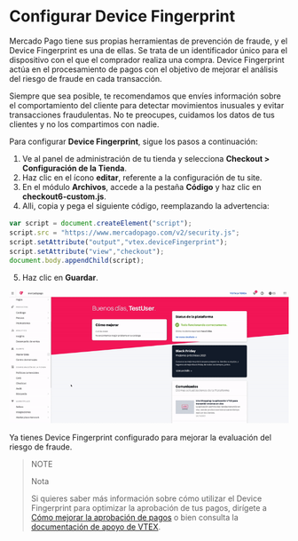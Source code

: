 # Configurar Device Fingerprint

Mercado Pago tiene sus propias herramientas de prevención de fraude, y el Device Fingerprint es una de ellas. Se trata de un identificador único para el dispositivo con el que el comprador realiza una compra. Device Fingerprint actúa en el procesamiento de pagos con el objetivo de mejorar el análisis del riesgo de fraude en cada transacción.

Siempre que sea posible, te recomendamos que envíes información sobre el comportamiento del cliente para detectar movimientos inusuales y evitar transacciones fraudulentas. No te preocupes, cuidamos los datos de tus clientes y no los compartimos con nadie.

Para configurar **Device Fingerprint**, sigue los pasos a continuación:

1. Ve al panel de administración de tu tienda y selecciona **Checkout > Configuración de la Tienda**.
2. Haz clic en el ícono **editar**, referente a la configuración de tu site.
3. En el módulo **Archivos**, accede a la pestaña **Código** y haz clic en **checkout6-custom.js**.
4. Alli, copia y pega el siguiente código, reemplazando la advertencia: 

```javascript
var script = document.createElement("script");
script.src = "https://www.mercadopago.com/v2/security.js";
script.setAttribute("output","vtex.deviceFingerprint");
script.setAttribute("view","checkout");
document.body.appendChild(script);
```

5. Haz clic en **Guardar**.

![Configuración de fingerprint](/images/vtex/devicefingerprint-imagenv2-es.gif)

Ya tienes Device Fingerprint configurado para mejorar la evaluación del riesgo de fraude.

> NOTE
>
> Nota
>
>  Si quieres saber más información sobre cómo utilizar el Device Fingerprint para optimizar la aprobación de tus pagos, dirígete a [Cómo mejorar la aprobación de pagos](/developers/es/docs/vtex/how-tos/payment-approval) o bien consulta la [documentación de apoyo de VTEX](https://help.vtex.com/tutorial/configuring-mercado-pagos-device-fingerprint--m2knP9z69HGHHBIiFq0Ga).
